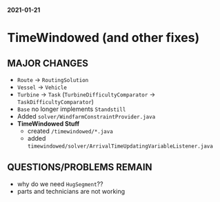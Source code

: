 **2021-01-21**
# TimeWindowed (and other fixes)

## MAJOR CHANGES
- `Route` -> `RoutingSolution`
- `Vessel` -> `Vehicle`
- `Turbine` -> `Task` (`TurbineDifficultyComparator` -> `TaskDifficultyComparator`)
- `Base` no longer implements `Standstill`
- Added `solver/WindfarmConstraintProvider.java`
- **TimeWindowed Stuff**
  - created `/timewindowed/*.java`
  - added `timewindowed/solver/ArrivalTimeUpdatingVariableListener.java`

## QUESTIONS/PROBLEMS REMAIN
- why do we need `HugSegment`??
- parts and technicians are not working

